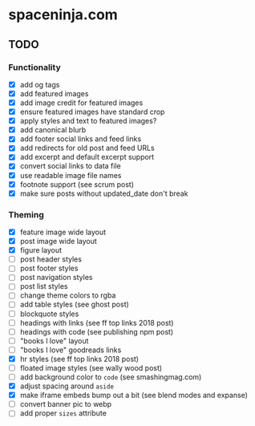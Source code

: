 # spaceninja.com

## TODO

### Functionality

- [x] add og tags
- [x] add featured images
- [x] add image credit for featured images
- [x] ensure featured images have standard crop
- [x] apply styles and text to featured images?
- [x] add canonical blurb
- [x] add footer social links and feed links
- [x] add redirects for old post and feed URLs
- [x] add excerpt and default excerpt support
- [x] convert social links to data file
- [x] use readable image file names
- [x] footnote support (see scrum post)
- [x] make sure posts without updated_date don't break

### Theming

- [x] feature image wide layout
- [x] post image wide layout
- [x] figure layout
- [ ] post header styles
- [ ] post footer styles
- [ ] post navigation styles
- [ ] post list styles
- [ ] change theme colors to rgba
- [ ] add table styles (see ghost post)
- [ ] blockquote styles
- [ ] headings with links (see ff top links 2018 post)
- [ ] headings with code (see publishing npm post)
- [ ] "books I love" layout
- [ ] "books I love" goodreads links
- [x] hr styles (see ff top links 2018 post)
- [ ] floated image styles (see wally wood post)
- [ ] add background color to `code` (see smashingmag.com)
- [x] adjust spacing around `aside`
- [x] make iframe embeds bump out a bit (see blend modes and expanse)
- [ ] convert banner pic to webp
- [ ] add proper `sizes` attribute
